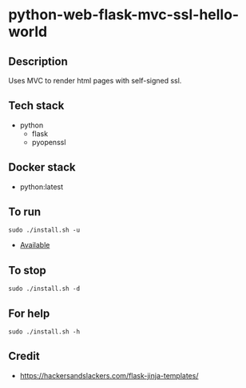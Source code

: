 # python-web-flask-mvc-ssl-hello-world

## Description
Uses MVC to render html pages with self-signed ssl.

## Tech stack
- python
  - flask
  - pyopenssl

## Docker stack
- python:latest

## To run
`sudo ./install.sh -u`
- [Available](https://localhost)

## To stop
`sudo ./install.sh -d`

## For help
`sudo ./install.sh -h`

## Credit
- https://hackersandslackers.com/flask-jinja-templates/
